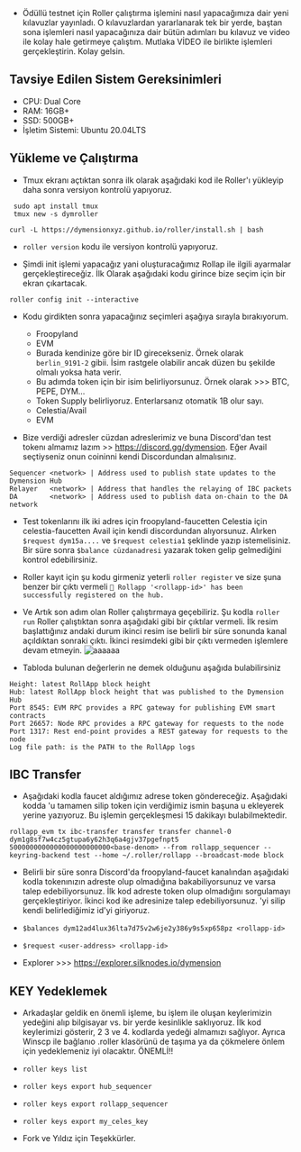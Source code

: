 - Ödüllü testnet için Roller çalıştırma işlemini nasıl yapacağımıza dair yeni kılavuzlar yayınladı. O kılavuzlardan yararlanarak tek bir yerde, baştan sona işlemleri nasıl yapacağınıza dair bütün adımları bu kılavuz ve video ile kolay hale getirmeye çalıştım. Mutlaka VİDEO ile birlikte işlemleri gerçekleştirin. Kolay gelsin.

## Tavsiye Edilen Sistem Gereksinimleri
- CPU: Dual Core
- RAM: 16GB+
- SSD: 500GB+
- İşletim Sistemi: Ubuntu 20.04LTS

## Yükleme ve Çalıştırma

- Tmux ekranı açtıktan sonra ilk olarak aşağıdaki kod ile Roller'ı yükleyip daha sonra versiyon kontrolü yapıyoruz.
```cd
 sudo apt install tmux
 tmux new -s dymroller
```
```
curl -L https://dymensionxyz.github.io/roller/install.sh | bash
```
- ```roller version``` kodu ile versiyon kontrolü yapıyoruz.

- Şimdi init işlemi yapacağız yani oluşturacağımız Rollap ile ilgili ayarmalar gerçekleştireceğiz. İlk Olarak aşağıdaki kodu girince bize seçim için bir ekran çıkartacak. 
```
roller config init --interactive
```
- Kodu girdikten sonra yapacağınız seçimleri aşağıya sırayla bırakıyorum.
  - Froopyland
  - EVM
  - Burada kendinize göre bir ID girecekseniz. Örnek olarak ```berlin_9191-2``` gibii. İsim rastgele olabilir ancak düzen bu şekilde olmalı yoksa hata verir.
  - Bu adımda token için bir isim belirliyorsunuz. Örnek olarak >>> BTC, PEPE, DYM...
  - Token Supply belirliyoruz. Enterlarsanız otomatik 1B olur sayı.
  - Celestia/Avail
  - EVM

- Bize verdiği adresler cüzdan adreslerimiz ve buna Discord'dan test tokenı almamız lazım >> https://discord.gg/dymension. Eğer Avail seçtiyseniz onun coininni kendi Discordundan almalısınız. 
```
Sequencer <network> | Address used to publish state updates to the Dymension Hub
Relayer   <network> | Address that handles the relaying of IBC packets
DA        <network> | Address used to publish data on-chain to the DA network
```

- Test tokenlarını ilk iki adres için froopyland-faucetten Celestia için celestia-faucetten Avail için kendi discordundan alıyorsunuz. Alırken ```$request dym15a....``` ve ```$request celestia1``` şeklinde yazıp istemelisiniz. Bir süre sonra ```$balance cüzdanadresi``` yazarak token gelip gelmediğini kontrol edebilirsiniz.

- Roller kayıt için şu kodu girmeniz yeterli ```roller register``` ve size şuna benzer bir çıktı vermeli ```💈 Rollapp '<rollapp-id>' has been successfully registered on the hub.```

- Ve Artık son adım olan Roller çalıştırmaya geçebiliriz. Şu kodla ```roller run``` Roller çalıştıktan sonra aşağıdaki gibi bir çıktılar vermeli. İlk resim başlattığınız andaki durum ikinci resim ise belirli bir süre sonunda kanal açıldıktan sonraki çıktı. İkinci resimdeki gibi bir çıktı vermeden işlemlere devam etmeyin.
![aaaaaa](https://github.com/okannako/dymension.md/assets/73176377/cfa18c15-4fae-46dd-9542-729a97221013)

- Tabloda bulunan değerlerin ne demek olduğunu aşağıda bulabilirsiniz
```
Height: latest RollApp block height
Hub: latest RollApp block height that was published to the Dymension Hub
Port 8545: EVM RPC provides a RPC gateway for publishing EVM smart contracts
Port 26657: Node RPC provides a RPC gateway for requests to the node
Port 1317: Rest end-point provides a REST gateway for requests to the node
Log file path: is the PATH to the RollApp logs
```

## IBC Transfer

- Aşağıdaki kodla faucet aldığımız adrese token göndereceğiz. Aşağıdaki kodda <base-denom>'u tamamen silip token için verdiğimiz ismin başuna u ekleyerek yerine yazıyoruz. Bu işlemin gerçekleşmesi 15 dakikayı bulabilmektedir.
```
rollapp_evm tx ibc-transfer transfer transfer channel-0 dym1g8sf7w4cz5gtupa6y62h3q6a4gjv37pgefnpt5 5000000000000000000000000<base-denom> --from rollapp_sequencer --keyring-backend test --home ~/.roller/rollapp --broadcast-mode block
```
- Belirli bir süre sonra Discord'da froopyland-faucet kanalından aşağıdaki kodla tokenınızın adreste olup olmadığına bakabiliyorsunuz ve varsa talep edebiliyorsunuz. İlk kod adreste token olup olmadığını sorgulamayı gerçekleştiriyor. İkinci kod ike adresinize talep edebiliyorsunuz. <rollapp-id>'yi silip kendi belirlediğimiz id'yi giriyoruz. 
 - ```$balances dym12ad4lux36lta7d75v2w6je2y386y9s5xp658pz <rollapp-id>```
 - ```$request <user-address> <rollapp-id>```

- Explorer >>> https://explorer.silknodes.io/dymension

## KEY Yedeklemek

- Arkadaşlar geldik en önemli işleme, bu işlem ile oluşan keylerimizin yedeğini alıp bilgisayar vs. bir yerde kesinlikle saklıyoruz. İlk kod keylerimizi gösterir, 2 3 ve 4. kodlarda yedeği almamızı sağlıyor. Ayrıca Winscp ile bağlanıo .roller klasörünü de taşıma ya da çökmelere önlem için yedeklemeniz iyi olacaktır. ÖNEMLİ!!
- ```roller keys list```
- ```roller keys export hub_sequencer```
- ```roller keys export rollapp_sequencer```
- ```roller keys export my_celes_key```

- Fork ve Yıldız için Teşekkürler.
